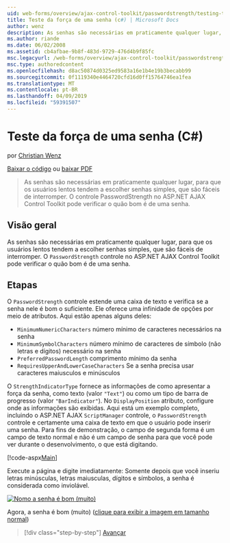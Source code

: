 ```yaml
---
uid: web-forms/overview/ajax-control-toolkit/passwordstrength/testing-the-strength-of-a-password-cs
title: Teste da força de uma senha (c#) | Microsoft Docs
author: wenz
description: As senhas são necessárias em praticamente qualquer lugar, para que os usuários lentos tendem a escolher senhas simples, que são fáceis de interromper. O controle PasswordStrength do ASP. N...
ms.author: riande
ms.date: 06/02/2008
ms.assetid: cb4afbae-9b8f-483d-9729-476d4b9f85fc
msc.legacyurl: /web-forms/overview/ajax-control-toolkit/passwordstrength/testing-the-strength-of-a-password-cs
msc.type: authoredcontent
ms.openlocfilehash: d8ac50874d0325ed9583a16e1b4e19b3becabb99
ms.sourcegitcommit: 0f1119340e4464720cfd16d0ff15764746ea1fea
ms.translationtype: MT
ms.contentlocale: pt-BR
ms.lasthandoff: 04/09/2019
ms.locfileid: "59391507"
---
```

# <a name="testing-the-strength-of-a-password-c"></a>Teste da força de uma senha (C#)

por [Christian Wenz](https://github.com/wenz)

[Baixar o código](http://download.microsoft.com/download/9/3/f/93f8daea-bebd-4821-833b-95205389c7d0/PasswordStrength0.cs.zip) ou [baixar PDF](http://download.microsoft.com/download/2/d/c/2dc10e34-6983-41d4-9c08-f78f5387d32b/passwordstrength0CS.pdf)

> As senhas são necessárias em praticamente qualquer lugar, para que os usuários lentos tendem a escolher senhas simples, que são fáceis de interromper. O controle PasswordStrength no ASP.NET AJAX Control Toolkit pode verificar o quão bom é de uma senha.


## <a name="overview"></a>Visão geral

As senhas são necessárias em praticamente qualquer lugar, para que os usuários lentos tendem a escolher senhas simples, que são fáceis de interromper. O `PasswordStrength` controle no ASP.NET AJAX Control Toolkit pode verificar o quão bom é de uma senha.

## <a name="steps"></a>Etapas

O `PasswordStrength` controle estende uma caixa de texto e verifica se a senha nele é bom o suficiente. Ele oferece uma infinidade de opções por meio de atributos. Aqui estão apenas alguns deles:

- `MinimumNumericCharacters` número mínimo de caracteres necessários na senha
- `MinimumSymbolCharacters` número mínimo de caracteres de símbolo (não letras e dígitos) necessário na senha
- `PreferredPasswordLength` comprimento mínimo da senha
- `RequiresUpperAndLowerCaseCharacters` Se a senha precisa usar caracteres maiusculos e minúsculos

O `StrengthIndicatorType` fornece as informações de como apresentar a força da senha, como texto (valor `"Text"`) ou como um tipo de barra de progresso (valor `"BarIndicator"`). No `DisplayPosition` atributo, configure onde as informações são exibidas. Aqui está um exemplo completo, incluindo o ASP.NET AJAX `ScriptManager` controle, o `PasswordStrength` controle e certamente uma caixa de texto em que o usuário pode inserir uma senha. Para fins de demonstração, o campo de segunda forma é um campo de texto normal e não é um campo de senha para que você pode ver durante o desenvolvimento, o que está digitando.

[!code-aspx[Main](testing-the-strength-of-a-password-cs/samples/sample1.aspx)]

Execute a página e digite imediatamente: Somente depois que você inseriu letras minúsculas, letras maiusculas, dígitos e símbolos, a senha é considerada como inviolável.


[![Nomo a senha é bom (muito)](testing-the-strength-of-a-password-cs/_static/image2.png)](testing-the-strength-of-a-password-cs/_static/image1.png)

Agora, a senha é bom (muito) ([clique para exibir a imagem em tamanho normal](testing-the-strength-of-a-password-cs/_static/image3.png))

> [!div class="step-by-step"]
> [Avançar](testing-the-strength-of-a-password-vb.md)
